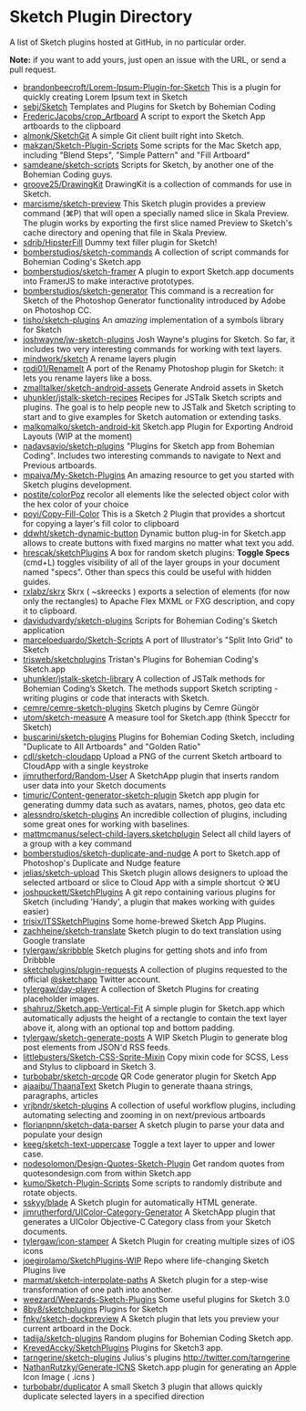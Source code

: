 # Sketch Plugin Directory

A list of Sketch plugins hosted at GitHub, in no particular order.

**Note:** if you want to add yours, just open an issue with the URL, or send a pull request.

- [brandonbeecroft/Lorem-Ipsum-Plugin-for-Sketch](https://github.com/brandonbeecroft/Lorem-Ipsum-Plugin-for-Sketch) This is a plugin for quickly creating Lorem Ipsum text in Sketch
- [sebj/Sketch](https://github.com/sebj/Sketch) Templates and Plugins for Sketch by Bohemian Coding
- [FredericJacobs/crop_Artboard](https://github.com/FredericJacobs/crop_Artboard) A script to export the Sketch App artboards to the clipboard
- [almonk/SketchGit](https://github.com/almonk/SketchGit) A simple Git client built right into Sketch.
- [makzan/Sketch-Plugin-Scripts](https://github.com/makzan/Sketch-Plugin-Scripts) Some scripts for the Mac Sketch app, including "Blend Steps", "Simple Pattern" and "Fill Artboard"
- [samdeane/sketch-scripts](https://github.com/samdeane/sketch-scripts) Scripts for Sketch, by another one of the Bohemian Coding guys.
- [groove25/DrawingKit](https://github.com/groove25/DrawingKit) DrawingKit is a collection of commands for use in Sketch.
- [marcisme/sketch-preview](https://github.com/marcisme/sketch-preview) This Sketch plugin provides a preview command (⌘P) that will open a specially named slice in Skala Preview. The plugin works by exporting the first slice named Preview to Sketch's cache directory and opening that file in Skala Preview.
- [sdrib/HipsterFill](https://github.com/sdrib/HipsterFill) Dummy text filler plugin for Sketch!
- [bomberstudios/sketch-commands](https://github.com/bomberstudios/sketch-commands) A collection of script commands for Bohemian Coding's Sketch.app
- [bomberstudios/sketch-framer](https://github.com/bomberstudios/sketch-framer) A plugin to export Sketch.app documents into FramerJS to make interactive prototypes.
- [bomberstudios/sketch-generator](https://github.com/bomberstudios/sketch-generator) This command is a recreation for Sketch of the Photoshop Generator functionality introduced by Adobe on Photoshop CC.
- [tisho/sketch-plugins](https://github.com/tisho/sketch-plugins) An *amazing* implementation of a symbols library for Sketch
- [joshwayne/jw-sketch-plugins](https://github.com/joshwayne/jw-sketch-plugins) Josh Wayne's plugins for Sketch. So far, it includes two very interesting commands for working with text layers.
- [mindwork/sketch](https://github.com/mindwork/sketch) A rename layers plugin
- [rodi01/RenameIt](https://github.com/rodi01/RenameIt) A port of the Renamy Photoshop plugin for Sketch: it lets you rename layers like a boss.
- [zmalltalker/sketch-android-assets](https://github.com/zmalltalker/sketch-android-assets) Generate Android assets in Sketch
- [uhunkler/jstalk-sketch-recipes](https://github.com/uhunkler/jstalk-sketch-recipes) Recipes for JSTalk Sketch scripts and plugins. The goal is to help people new to JSTalk and Sketch scripting to start and to give examples for Sketch automation or extending tasks.
- [malkomalko/sketch-android-kit](https://github.com/malkomalko/sketch-android-kit) Sketch.app Plugin for Exporting Android Layouts (WIP at the moment)
- [nadavsavio/sketch-plugins](https://github.com/nadavsavio/sketch-plugins) "Plugins for Sketch app from Bohemian Coding". Includes two interesting commands to navigate to Next and Previous artboards.
- [mpaiva/My-Sketch-Plugins](https://github.com/mpaiva/My-Sketch-Plugins) An amazing resource to get you started with Sketch plugins development.
- [postite/colorPoz](https://github.com/postite/colorPoz) recolor all elements like the selected object color with the hex color of your choice
- [poyi/Copy-Fill-Color](https://github.com/poyi/Copy-Fill-Color) This is a Sketch 2 Plugin that provides a shortcut for copying a layer's fill color to clipboard
- [ddwht/sketch-dynamic-button](https://github.com/ddwht/sketch-dynamic-button) Dynamic button plug-in for Sketch.app allows to create buttons with fixed margins no matter what text you add.
- [hrescak/sketchPlugins](https://github.com/hrescak/sketchPlugins) A box for random sketch plugins: **Toggle Specs** (cmd+L) toggles visibility of all of the layer groups in your document named "specs". Other than specs this could be useful with hidden guides.
- [rxlabz/skrx](https://github.com/rxlabz/skrx) Skrx ( ~skreecks ) exports a selection of elements (for now only the rectangles) to Apache Flex MXML or FXG description, and copy it to clipboard.
- [davidudvardy/sketch-plugins](https://github.com/davidudvardy/sketch-plugins) Scripts for Bohemian Coding's Sketch application
- [marceloeduardo/Sketch-Scripts](https://github.com/marceloeduardo/Sketch-Scripts) A port of Illustrator's "Split Into Grid" to Sketch
- [trisweb/sketchplugins](https://github.com/trisweb/sketchplugins) Tristan's Plugins for Bohemian Coding's Sketch.app
- [uhunkler/jstalk-sketch-library](https://github.com/uhunkler/jstalk-sketch-library) A collection of JSTalk methods for Bohemian Coding’s Sketch. The methods support Sketch scripting - writing plugins or code that interacts with Sketch.
- [cemre/cemre-sketch-plugins](https://github.com/cemre/cemre-sketch-plugins) Sketch plugins by Cemre Güngör
- [utom/sketch-measure](https://github.com/utom/sketch-measure) A measure tool for Sketch.app (think Specctr for Sketch)
- [buscarini/sketch-plugins](https://github.com/buscarini/sketch-plugins) Plugins for Bohemian Coding Sketch, including "Duplicate to All Artboards" and "Golden Ratio"
- [cdl/sketch-cloudapp](https://github.com/cdl/sketch-cloudapp) Upload a PNG of the current Sketch artboard to CloudApp with a single keystroke
- [jimrutherford/Random-User](https://github.com/jimrutherford/Random-User) A SketchApp plugin that inserts random user data into your Sketch documents
- [timuric/Content-generator-sketch-plugin](https://github.com/timuric/Content-generator-sketch-plugin) Sketch app plugin for generating dummy data such as avatars, names, photos, geo data etc
- [alessndro/sketch-plugins](https://github.com/alessndro/sketch-plugins) An incredible collection of plugins, including some great ones for working with baselines.
- [mattmcmanus/select-child-layers.sketchplugin](https://github.com/mattmcmanus/select-child-layers.sketchplugin) Select all child layers of a group with a key command
- [bomberstudios/sketch-duplicate-and-nudge](https://github.com/bomberstudios/sketch-duplicate-and-nudge) A port to Sketch.app of Photoshop's Duplicate and Nudge feature
- [jelias/sketch-upload](https://github.com/jelias/sketch-upload) This Sketch plugin allows designers to upload the selected artboard or slice to Cloud App with a simple shortcut ⇧⌘U
- [joshpuckett/SketchPlugins](https://github.com/joshpuckett/SketchPlugins) A git repo containing various plugins for Sketch (including 'Handy', a plugin that makes working with guides easier)
- [trisix/ITSSketchPlugins](https://github.com/trisix/ITSSketchPlugins) Some home-brewed Sketch App Plugins.
- [zachheine/sketch-translate](https://github.com/zachheine/sketch-translate) Sketch plugin to do text translation using Google translate
- [tylergaw/skribbble](https://github.com/tylergaw/skribbble) Sketch plugins for getting shots and info from Dribbble
- [sketchplugins/plugin-requests](https://github.com/sketchplugins/plugin-requests) A collection of plugins requested to the official [@sketchapp](https://twitter.com/sketchapp) Twitter account.
- [tylergaw/day-player](https://github.com/tylergaw/day-player) A collection of Sketch Plugins for creating placeholder images.
- [shahruz/Sketch.app-Vertical-Fit](https://github.com/shahruz/Sketch.app-Vertical-Fit) A simple plugin for Sketch.app which automatically adjusts the height of a rectangle to contain the text layer above it, along with an optional top and bottom padding.
- [tylergaw/sketch-generate-posts](https://github.com/tylergaw/sketch-generate-posts) A WIP Sketch Plugin to generate blog post elements from JSON'd RSS feeds.
- [littlebusters/Sketch-CSS-Sprite-Mixin](https://github.com/littlebusters/Sketch-CSS-Sprite-Mixin) Copy mixin code for SCSS, Less and Stylus to clipboard in Sketch 3.
- [turbobabr/sketch-qrcode](https://github.com/turbobabr/sketch-qrcode) QR Code generator plugin for Sketch App
- [ajaaibu/ThaanaText](https://github.com/ajaaibu/ThaanaText) Sketch Plugin to generate thaana strings, paragraphs, articles
- [vrjbndr/sketch-plugins](https://github.com/vrjbndr/sketch-plugins) A collection of useful workflow plugins, including automating selecting and zooming in on next/previous artboards
- [florianpnn/sketch-data-parser](https://github.com/florianpnn/sketch-data-parser) A sketch plugin to parse your data and populate your design
- [keeg/sketch-text-uppercase](https://github.com/keeg/sketch-text-uppercase) Toggle a text layer to upper and lower case.
- [nodesolomon/Design-Quotes-Sketch-Plugin](https://github.com/nodesolomon/Design-Quotes-Sketch-Plugin) Get random quotes from quotesondesign.com from within Sketch.app
- [kumo/Sketch-Plugin-Scripts](https://github.com/kumo/Sketch-Plugin-Scripts) Some scripts to randomly distribute and rotate objects.
- [sskyy/blade](https://github.com/sskyy/blade) A Sketch plugin for automatically HTML generate.
- [jimrutherford/UIColor-Category-Generator](https://github.com/jimrutherford/UIColor-Category-Generator) A SketchApp plugin that generates a UIColor Objective-C Category class from your Sketch documents.
- [tylergaw/icon-stamper](https://github.com/tylergaw/icon-stamper) A Sketch Plugin for creating multiple sizes of iOS icons
- [joegirolamo/SketchPlugins-WIP](https://github.com/joegirolamo/SketchPlugins-WIP) Repo where life-changing Sketch Plugins live
- [marmat/sketch-interpolate-paths](https://github.com/marmat/sketch-interpolate-paths) A Sketch plugin for a step-wise transformation of one path into another.
- [weezard/Weezards-Sketch-Plugins](https://github.com/weezard/Weezards-Sketch-Plugins) Some useful plugins for Sketch 3.0
- [8by8/sketchplugins](https://github.com/8by8/sketchplugins) Plugins for Sketch
- [fnky/sketch-dockpreview](https://github.com/fnky/sketch-dockpreview) A Sketch plugin that lets you preview your current artboard in the Dock.
- [tadija/sketch-plugins](https://github.com/tadija/sketch-plugins) Random plugins for Bohemian Coding Sketch app.
- [KrevedAccky/SketchPlugins](https://github.com/KrevedAccky/SketchPlugins) Plugins for Sketch3 app.
- [tarngerine/sketch-plugins](https://github.com/tarngerine/sketch-plugins) Julius's plugins <http://twitter.com/tarngerine>
- [NathanRutzky/Generate-ICNS](https://github.com/NathanRutzky/Generate-ICNS) Sketch.app plugin for generating an Apple Icon Image ( .icns )
- [turbobabr/duplicator](https://github.com/turbobabr/duplicator) A small Sketch 3 plugin that allows quickly duplicate selected layers in a specified direction
